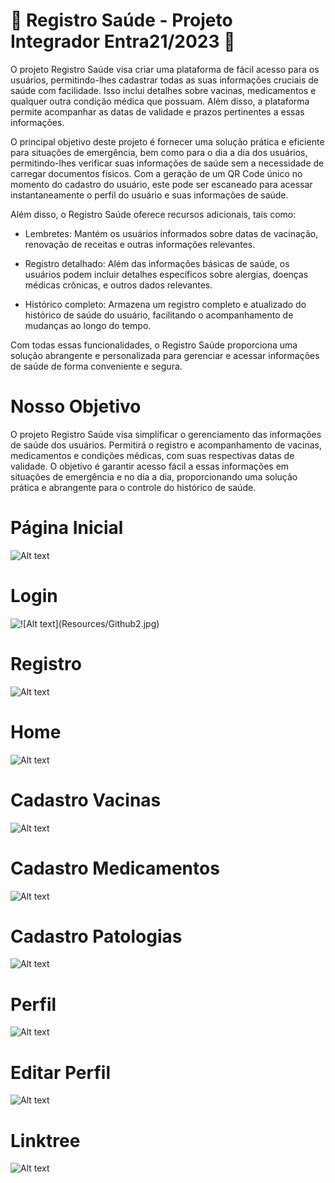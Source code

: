 # 💉 Registro Saúde - Projeto Integrador Entra21/2023 💊

O projeto Registro Saúde visa criar uma plataforma de fácil acesso para os usuários, permitindo-lhes cadastrar todas as suas informações cruciais de saúde com facilidade. Isso inclui detalhes sobre vacinas, medicamentos e qualquer outra condição médica que possuam. Além disso, a plataforma permite acompanhar as datas de validade e prazos pertinentes a essas informações.

O principal objetivo deste projeto é fornecer uma solução prática e eficiente para situações de emergência, bem como para o dia a dia dos usuários, permitindo-lhes verificar suas informações de saúde sem a necessidade de carregar documentos físicos. Com a geração de um QR Code único no momento do cadastro do usuário, este pode ser escaneado para acessar instantaneamente o perfil do usuário e suas informações de saúde.

Além disso, o Registro Saúde oferece recursos adicionais, tais como:

- Lembretes: Mantém os usuários informados sobre datas de vacinação, renovação de receitas e outras informações relevantes.

- Registro detalhado: Além das informações básicas de saúde, os usuários podem incluir detalhes específicos sobre alergias, doenças médicas crônicas, e outros dados relevantes.

- Histórico completo: Armazena um registro completo e atualizado do histórico de saúde do usuário, facilitando o acompanhamento de mudanças ao longo do tempo.

Com todas essas funcionalidades, o Registro Saúde proporciona uma solução abrangente e personalizada para gerenciar e acessar informações de saúde de forma conveniente e segura.

# Nosso Objetivo

O projeto Registro Saúde visa simplificar o gerenciamento das informações de saúde dos usuários. Permitirá o registro e acompanhamento de vacinas, medicamentos e condições médicas, com suas respectivas datas de validade. O objetivo é garantir acesso fácil a essas informações em situações de emergência e no dia a dia, proporcionando uma solução prática e abrangente para o controle do histórico de saúde.

# Página Inicial
![Alt text](Resources/Github1.jpg)

# Login
![!\[Alt text\](Resources/Github2.jpg)](Resources/Github2.png)

# Registro
![Alt text](Resources/Github3.png)

# Home
![Alt text](Resources/Github4.png)

# Cadastro Vacinas
![Alt text](Resources/Github5.png)

# Cadastro Medicamentos
![Alt text](Resources/Github6.png)

# Cadastro Patologias
![Alt text](Resources/Github7.png)

# Perfil 
![Alt text](Resources/Github8.png)

# Editar Perfil
![Alt text](Resources/Github9.png)

# Linktree
![Alt text](Resources/Github10.png)